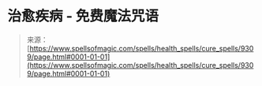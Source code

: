 <!--yml

分类：未分类

日期：2024年06月12日 18:45:13

-->

# 治愈疾病 - 免费魔法咒语

> 来源：[https://www.spellsofmagic.com/spells/health_spells/cure_spells/9309/page.html#0001-01-01](https://www.spellsofmagic.com/spells/health_spells/cure_spells/9309/page.html#0001-01-01)
